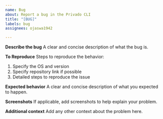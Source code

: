 ```yaml
---
name: Bug
about: Report a bug in the Privado CLI
title: "[BUG]"
labels: bug
assignees: ojaswa1942

---
```


**Describe the bug**
A clear and concise description of what the bug is.

**To Reproduce**
Steps to reproduce the behavior:
1.  Specify the OS and version
2. Specify repository link if possible
3.  Detailed steps to reproduce the issue 

**Expected behavior**
A clear and concise description of what you expected to happen.

**Screenshots**
If applicable, add screenshots to help explain your problem.

**Additional context**
Add any other context about the problem here.
